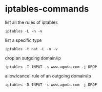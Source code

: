 
# iptables-commands


list all the rules of iptables
```console
iptables -L -n -v
```

list a specific type
```console
iptables -t nat -L -n -v
```
drop an outgoing domain/ip
```console
iptables -I INPUT -s www.agoda.com -j DROP
```

allow/cancel rule of an outgoing domain/ip
```console
iptables -D INPUT -s www.agoda.com -j DROP
```
